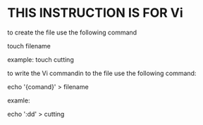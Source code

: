 # THIS INSTRUCTION IS FOR Vi

to create the file use the following command

touch filename

example: touch cutting

to write the Vi commandin to the file use the following command:

echo '{comand}' > filename

examle:

echo ':dd' > cutting